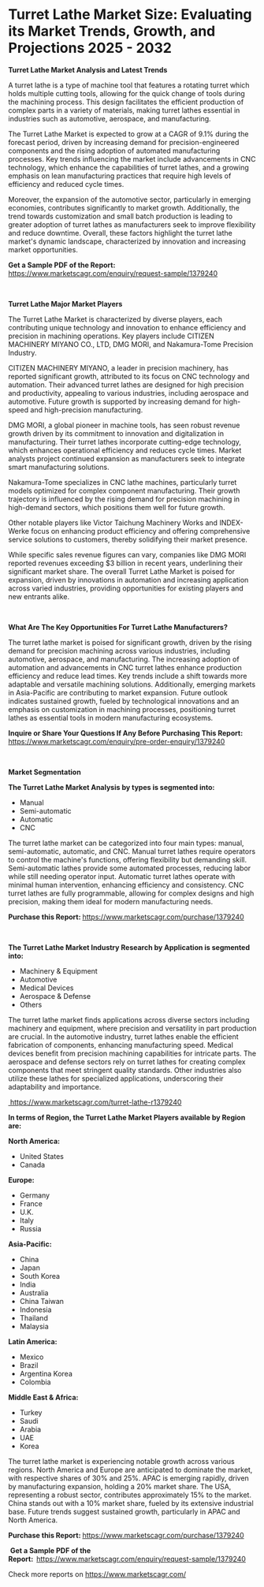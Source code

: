 <p><h1>Turret Lathe Market Size: Evaluating its Market Trends, Growth, and Projections 2025 - 2032</h1></p><p><strong>Turret Lathe Market Analysis and Latest Trends</strong></p>
<p><p>A turret lathe is a type of machine tool that features a rotating turret which holds multiple cutting tools, allowing for the quick change of tools during the machining process. This design facilitates the efficient production of complex parts in a variety of materials, making turret lathes essential in industries such as automotive, aerospace, and manufacturing.</p><p>The Turret Lathe Market is expected to grow at a CAGR of 9.1% during the forecast period, driven by increasing demand for precision-engineered components and the rising adoption of automated manufacturing processes. Key trends influencing the market include advancements in CNC technology, which enhance the capabilities of turret lathes, and a growing emphasis on lean manufacturing practices that require high levels of efficiency and reduced cycle times.</p><p>Moreover, the expansion of the automotive sector, particularly in emerging economies, contributes significantly to market growth. Additionally, the trend towards customization and small batch production is leading to greater adoption of turret lathes as manufacturers seek to improve flexibility and reduce downtime. Overall, these factors highlight the turret lathe market's dynamic landscape, characterized by innovation and increasing market opportunities.</p></p>
<p><strong>Get a Sample PDF of the Report:&nbsp;</strong> <a href="https://www.marketscagr.com/enquiry/request-sample/1379240?utm_campaign=2648&utm_medium=2&utm_source=Github&utm_content=ia&utm_term=22022025&utm_id=turret-lathe">https://www.marketscagr.com/enquiry/request-sample/1379240</a></p>
<p>&nbsp;</p>
<p><strong>Turret Lathe Major Market Players</strong></p>
<p><p>The Turret Lathe Market is characterized by diverse players, each contributing unique technology and innovation to enhance efficiency and precision in machining operations. Key players include CITIZEN MACHINERY MIYANO CO., LTD, DMG MORI, and Nakamura-Tome Precision Industry. </p><p>CITIZEN MACHINERY MIYANO, a leader in precision machinery, has reported significant growth, attributed to its focus on CNC technology and automation. Their advanced turret lathes are designed for high precision and productivity, appealing to various industries, including aerospace and automotive. Future growth is supported by increasing demand for high-speed and high-precision manufacturing.</p><p>DMG MORI, a global pioneer in machine tools, has seen robust revenue growth driven by its commitment to innovation and digitalization in manufacturing. Their turret lathes incorporate cutting-edge technology, which enhances operational efficiency and reduces cycle times. Market analysts project continued expansion as manufacturers seek to integrate smart manufacturing solutions.</p><p>Nakamura-Tome specializes in CNC lathe machines, particularly turret models optimized for complex component manufacturing. Their growth trajectory is influenced by the rising demand for precision machining in high-demand sectors, which positions them well for future growth.</p><p>Other notable players like Victor Taichung Machinery Works and INDEX-Werke focus on enhancing product efficiency and offering comprehensive service solutions to customers, thereby solidifying their market presence.</p><p>While specific sales revenue figures can vary, companies like DMG MORI reported revenues exceeding $3 billion in recent years, underlining their significant market share. The overall Turret Lathe Market is poised for expansion, driven by innovations in automation and increasing application across varied industries, providing opportunities for existing players and new entrants alike.</p></p>
<p>&nbsp;</p>
<p><strong>What Are The Key Opportunities For Turret Lathe Manufacturers?</strong></p>
<p><p>The turret lathe market is poised for significant growth, driven by the rising demand for precision machining across various industries, including automotive, aerospace, and manufacturing. The increasing adoption of automation and advancements in CNC turret lathes enhance production efficiency and reduce lead times. Key trends include a shift towards more adaptable and versatile machining solutions. Additionally, emerging markets in Asia-Pacific are contributing to market expansion. Future outlook indicates sustained growth, fueled by technological innovations and an emphasis on customization in machining processes, positioning turret lathes as essential tools in modern manufacturing ecosystems.</p></p>
<p><strong>Inquire or Share Your Questions If Any Before Purchasing This Report:</strong> <a href="https://www.marketscagr.com/enquiry/pre-order-enquiry/1379240?utm_campaign=2648&utm_medium=2&utm_source=Github&utm_content=ia&utm_term=22022025&utm_id=turret-lathe">https://www.marketscagr.com/enquiry/pre-order-enquiry/1379240</a></p>
<p>&nbsp;</p>
<p><strong>Market Segmentation</strong></p>
<p><strong>The Turret Lathe Market Analysis by types is segmented into:</strong></p>
<p><ul><li>Manual</li><li>Semi-automatic</li><li>Automatic</li><li>CNC</li></ul></p>
<p><p>The turret lathe market can be categorized into four main types: manual, semi-automatic, automatic, and CNC. Manual turret lathes require operators to control the machine's functions, offering flexibility but demanding skill. Semi-automatic lathes provide some automated processes, reducing labor while still needing operator input. Automatic turret lathes operate with minimal human intervention, enhancing efficiency and consistency. CNC turret lathes are fully programmable, allowing for complex designs and high precision, making them ideal for modern manufacturing needs.</p></p>
<p><strong>Purchase this Report:&nbsp;</strong><a href="https://www.marketscagr.com/purchase/1379240?utm_campaign=2648&utm_medium=2&utm_source=Github&utm_content=ia&utm_term=22022025&utm_id=turret-lathe">https://www.marketscagr.com/purchase/1379240</a></p>
<p>&nbsp;</p>
<p><strong>The Turret Lathe Market Industry Research by Application is segmented into:</strong></p>
<p><ul><li>Machinery & Equipment</li><li>Automotive</li><li>Medical Devices</li><li>Aerospace & Defense</li><li>Others</li></ul></p>
<p><p>The turret lathe market finds applications across diverse sectors including machinery and equipment, where precision and versatility in part production are crucial. In the automotive industry, turret lathes enable the efficient fabrication of components, enhancing manufacturing speed. Medical devices benefit from precision machining capabilities for intricate parts. The aerospace and defense sectors rely on turret lathes for creating complex components that meet stringent quality standards. Other industries also utilize these lathes for specialized applications, underscoring their adaptability and importance.</p></p>
<p><a href="https://www.marketscagr.com/turret-lathe-r1379240?utm_campaign=2648&utm_medium=2&utm_source=Github&utm_content=ia&utm_term=22022025&utm_id=turret-lathe">&nbsp;https://www.marketscagr.com/turret-lathe-r1379240</a></p>
<p><strong>In terms of Region, the Turret Lathe Market Players available by Region are:</strong></p>
<p>
    <p> <strong> North America: </strong>
        <ul>
            <li>United States</li>
            <li>Canada</li>
        </ul>
        </p> 
    <p> <strong> Europe: </strong>
        <ul>
            <li>Germany</li>
            <li>France</li>
            <li>U.K.</li>
            <li>Italy</li>
            <li>Russia</li>
        </ul>
        </p> 
    <p> <strong> Asia-Pacific: </strong>
        <ul>
            <li>China</li>
            <li>Japan</li>
            <li>South Korea</li>
            <li>India</li>
            <li>Australia</li>
            <li>China Taiwan</li>
            <li>Indonesia</li>
            <li>Thailand</li>
            <li>Malaysia</li>
        </ul>
        </p> 
    <p> <strong> Latin America: </strong>
        <ul>
            <li>Mexico</li>
            <li>Brazil</li>
            <li>Argentina Korea</li>
            <li>Colombia</li>
        </ul>
        </p> 
    <p> <strong> Middle East & Africa: </strong>
        <ul>
            <li>Turkey</li>
            <li>Saudi</li>
            <li>Arabia</li>
            <li>UAE</li>
            <li>Korea</li>
        </ul>
    </p>
    </p>
<p><p>The turret lathe market is experiencing notable growth across various regions. North America and Europe are anticipated to dominate the market, with respective shares of 30% and 25%. APAC is emerging rapidly, driven by manufacturing expansion, holding a 20% market share. The USA, representing a robust sector, contributes approximately 15% to the market. China stands out with a 10% market share, fueled by its extensive industrial base. Future trends suggest sustained growth, particularly in APAC and North America.</p></p>
<p><strong>Purchase this Report: </strong><a href="https://www.marketscagr.com/purchase/1379240?utm_campaign=2648&utm_medium=2&utm_source=Github&utm_content=ia&utm_term=22022025&utm_id=turret-lathe">https://www.marketscagr.com/purchase/1379240</a></p>
<p>&nbsp;<strong>Get a Sample PDF of the Report:&nbsp;&nbsp;</strong><a href="https://www.marketscagr.com/enquiry/request-sample/1379240?utm_campaign=2648&utm_medium=2&utm_source=Github&utm_content=ia&utm_term=22022025&utm_id=turret-lathe">https://www.marketscagr.com/enquiry/request-sample/1379240</a></p>
<p><strong></strong></p>
<p>Check more reports on <a href="https://www.marketscagr.com/?utm_campaign=2648&utm_medium=2&utm_source=Github&utm_content=ia&utm_term=22022025&utm_id=turret-lathe">https://www.marketscagr.com/</a></p>